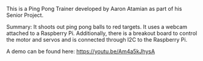 This is a Ping Pong Trainer developed by Aaron Atamian as part of his Senior Project.

Summary:
It shoots out ping pong balls to red targets. It uses a webcam attached to a Raspberry Pi. Additionally, there is a breakout board to control the motor and servos and is connected through I2C to the Raspberry Pi. 

A demo can be found here: https://youtu.be/Am4a5kJhysA

